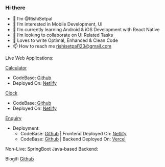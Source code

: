 ### Hi there

- 👋 I’m @RishiSetpal
- 👀 I’m interested in Mobile Development, UI
- 🌱 I’m currently learning Android & iOS Development with React Native
- 💞️ I’m looking to collaborate on UI Related Tasks
- 💖 Loves to write Optimal, Enhanced & Clean Code
- 📫 How to reach me rishisetpal123@gmail.com

Live Web Applications:

[Calculator](https://the-basic-calculator.netlify.app/)
- CodeBase: [Github](https://github.com/RishiSetpal/Calculator)
- Deployed On: [Netlify](https://app.netlify.com/sites/the-basic-calculator/overview)

[Clock](https://the-clock-application.netlify.app/)
- CodeBase: [Github](https://github.com/RishiSetpal/Clock)
- Deployed On: [Netlify](https://app.netlify.com/sites/the-clock-application/overview)

[Enquiry](https://enquery.netlify.app/)
- Deployment:
  - CodeBase: [Github](https://github.com/RishiSetpal/JS_EnqueryApplication_Frontend) | Frontend Deployed On: [Netlify](https://app.netlify.com/sites/enquery)
  - CodeBase: [Github](https://github.com/RishiSetpal/JS_EnqueryApplication_Backend) | Backend Deployed On: [Vercel](https://vercel.com/rishisetpals-projects/js-enquery-application-backend-ruwk)


Non-Live: SpringBoot Java-based Backend: 

Blogifi [Github](https://github.com/RishiSetpal/Blogifi/tree/Part10)

<!--
**RishiSetpal/RishiSetpal** is a ✨ _special_ ✨ repository because its `README.md` (this file) appears on your GitHub profile.
Here are some ideas to get you started:
- 🔭 I’m currently working on ...
- 🌱 I’m currently learning Mobile development (react native)
- 👯 I’m looking to collaborate on ...
- 🤔 I’m looking for help with ...
- 💬 Ask me about ...
- 📫 How to reach me: ...
- 😄 Pronouns: ...
- ⚡ Fun fact: ...

RishiSetpal7/RishiSetpal7 is a ✨ special ✨ repository because its `README.md` (this file) appears on your GitHub profile.
You can click the Preview link to take a look at your changes.
- 👋 Hi, I’m @RishiSetpal7
- 👀 I’m interested in Clean Code, Mobile Development, UI.
- 🌱 I’m currently learning Android Development, React Native, iOS Development.
- 💞️ I’m looking to collaborate on UI Related Tasks
- 📫 How to reach me rishisetpal1234@gmail.com
-->


